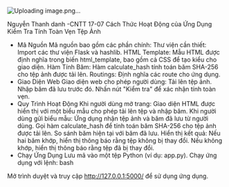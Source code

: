 ![Uploading image.png…]()

Nguyễn Thanh danh -CNTT 17-07
Cách Thức Hoạt Động của Ứng Dụng Kiểm Tra Tính Toàn Vẹn Tệp Ảnh

* Mã Nguồn
Mã nguồn bao gồm các phần chính:
Thư viện cần thiết: Import các thư viện Flask và hashlib.
HTML Template: Mẫu HTML được định nghĩa trong biến html_template, bao gồm cả CSS để tạo kiểu cho giao diện.
Hàm Tính Băm: Hàm calculate_hash tính toán băm SHA-256 cho tệp ảnh được tải lên.
Routings: Định nghĩa các route cho ứng dụng.
* Giao Diện Web
Giao diện web cho phép người dùng:
Tải lên tệp ảnh.
Nhập băm đã lưu trước đó.
Nhấn nút "Kiểm tra" để xác nhận tính toàn vẹn.
* Quy Trình Hoạt Động
Khi người dùng mở trang:
Giao diện HTML được hiển thị với một biểu mẫu cho phép tải lên tệp và nhập băm.
Khi người dùng gửi biểu mẫu:
Ứng dụng nhận tệp ảnh và băm đã lưu từ người dùng.
Gọi hàm calculate_hash để tính toán băm SHA-256 cho tệp ảnh được tải lên.
So sánh băm hiện tại với băm đã lưu.
Hiển thị kết quả:
Nếu hai băm khớp, hiển thị thông báo rằng tệp không bị thay đổi.
Nếu không khớp, hiển thị thông báo rằng tệp đã bị thay đổi.
* Chạy Ứng Dụng
Lưu mã vào một tệp Python (ví dụ: app.py).
Chạy ứng dụng với lệnh:
bash


Mở trình duyệt và truy cập http://127.0.0.1:5000/ để sử dụng ứng dụng.
